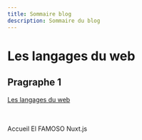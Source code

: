 ```yaml
---
title: Sommaire blog
description: Sommaire du blog
---
```


# Les langages du web 
## Pragraphe 1
[Les langages du web](/blog/langages)


<br>
<br>
<nav class="navblog ">
    <nuxt-link to="/" class="btn-blog button--grey">Accueil</nuxt-link>
    <nuxt-link to="https://nuxtjs.org" class="btn-blog button--grey"> El FAMOSO Nuxt.js</nuxt-link>
</nav>
<br>
<br>
